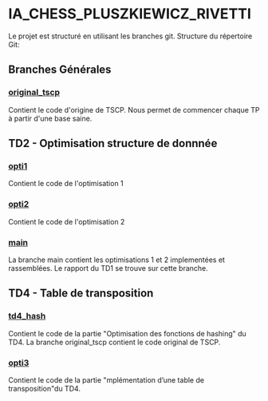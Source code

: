 # IA_CHESS_PLUSZKIEWICZ_RIVETTI

Le projet est structuré en utilisant les branches git.
Structure du répertoire Git:

## Branches Générales
### [original_tscp](https://github.com/EllmoRivetti/IA_CHESS_PLUSZKIEWICZ_RIVETTI/tree/original_tscp)
Contient le code d'origine de TSCP.
Nous permet de commencer chaque TP à partir d'une base saine.

## TD2 - Optimisation structure de donnnée
### [opti1](https://github.com/EllmoRivetti/IA_CHESS_PLUSZKIEWICZ_RIVETTI/tree/opti1)
Contient le code de l'optimisation 1

### [opti2](https://github.com/EllmoRivetti/IA_CHESS_PLUSZKIEWICZ_RIVETTI/tree/opti2)
Contient le code de l'optimisation 2

### [main](https://github.com/EllmoRivetti/IA_CHESS_PLUSZKIEWICZ_RIVETTI/tree/main)
La branche main contient les optimisations 1 et 2 implementées et rassemblées.
Le rapport du TD1 se trouve sur cette branche.

## TD4 - Table de transposition
### [td4_hash](https://github.com/EllmoRivetti/IA_CHESS_PLUSZKIEWICZ_RIVETTI/tree/td4_hash)
Contient le code de la partie "Optimisation des fonctions de hashing" du TD4.
La branche original_tscp contient le code original de TSCP.

### [opti3](https://github.com/EllmoRivetti/IA_CHESS_PLUSZKIEWICZ_RIVETTI/tree/opti3)
Contient le code de la partie "mplémentation d’une table de transposition"du TD4.
